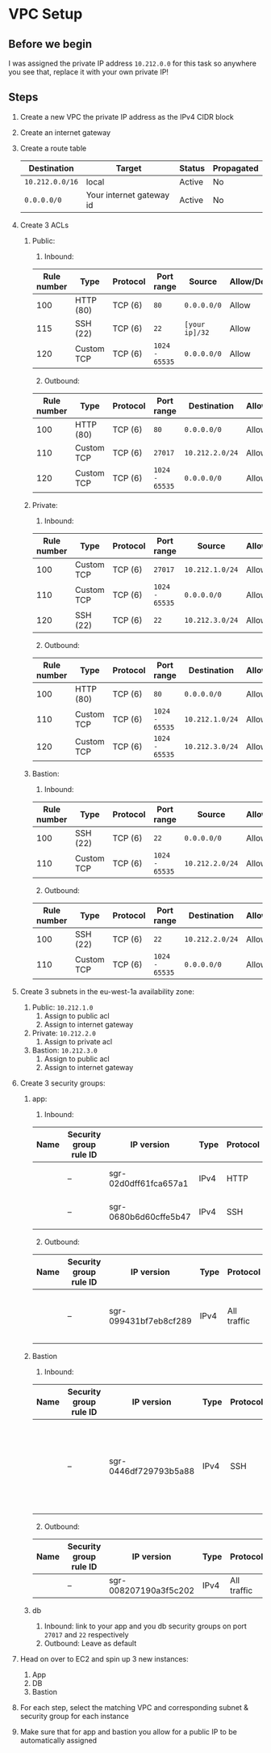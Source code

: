 # VPC Setup
## Before we begin
I was assigned the private IP address `10.212.0.0` for this task so anywhere you see that, replace it with your own private IP!

## Steps

1. Create a new VPC the private IP address as the IPv4 CIDR block
2. Create an internet gateway
3. Create a route table

    |   Destination    |   Target                    |   Status  |   Propagated  |
    |------------------|-----------------------------|-----------|---------------|
    |   `10.212.0.0/16`  |   local                     |   Active  |   No          |
    |   `0.0.0.0/0`      |   Your internet gateway id  |   Active  |   No          |
4. Create 3 ACLs
    1. Public:
        1. Inbound:

        | Rule number | Type       | Protocol | Port range   | Source       | Allow/Deny |
        |-------------|------------|----------|--------------|--------------|------------|
        | 100         | HTTP (80)  | TCP (6)  | `80`           | `0.0.0.0/0`    | Allow      |
        | 115         | SSH (22)   | TCP (6)  | `22`           | `[your ip]/32` | Allow      |
        | 120         | Custom TCP | TCP (6)  | `1024 - 65535` | `0.0.0.0/0`    | Allow      |    
		2. Outbound:
    
        | Rule number | Type       | Protocol | Port range   | Destination   | Allow/Deny |
        |-------------|------------|----------|--------------|---------------|------------|
        | 100         | HTTP (80)  | TCP (6)  | `80`           | `0.0.0.0/0`     | Allow      |
        | 110         | Custom TCP | TCP (6)  | `27017`        | `10.212.2.0/24` | Allow      |
        | 120         | Custom TCP | TCP (6)  | `1024 - 65535` | `0.0.0.0/0`     | Allow      |
    2. Private: 
        1. Inbound:
        
        | Rule number | Type       | Protocol | Port range   | Source        | Allow/Deny |
        |-------------|------------|----------|--------------|---------------|------------|
        | 100         | Custom TCP | TCP (6)  | `27017`        | `10.212.1.0/24` | Allow      |
        | 110         | Custom TCP | TCP (6)  | `1024 - 65535` | `0.0.0.0/0`     | Allow      |
        | 120         | SSH (22)   | TCP (6)  | `22`           | `10.212.3.0/24` | Allow      |
        2. Outbound:
        
        | Rule number | Type       | Protocol | Port range   | Destination   | Allow/Deny |
        |-------------|------------|----------|--------------|---------------|------------|
        | 100         | HTTP (80)  | TCP (6)  | `80`           | `0.0.0.0/0`     | Allow      |
        | 110         | Custom TCP | TCP (6)  | `1024 - 65535` | `10.212.1.0/24` | Allow      |
        | 120         | Custom TCP | TCP (6)  | `1024 - 65535` | `10.212.3.0/24` | Allow      |
    3. Bastion:
        1. Inbound:
        
        | Rule number | Type       | Protocol | Port range   | Source        | Allow/Deny |
        |-------------|------------|----------|--------------|---------------|------------|
        | 100         | SSH (22)   | TCP (6)  | `22`           | `0.0.0.0/0`     | Allow      |
        | 110         | Custom TCP | TCP (6)  | `1024 - 65535` | `10.212.2.0/24` | Allow      |
        2. Outbound:
        
        | Rule number | Type       | Protocol | Port range   | Destination   | Allow/Deny |
        |-------------|------------|----------|--------------|---------------|------------|
        | 100         | SSH (22)   | TCP (6)  | `22`           | `10.212.2.0/24` | Allow      |
        | 110         | Custom TCP | TCP (6)  | `1024 - 65535` | `0.0.0.0/0`     | Allow      |
5. Create 3 subnets in the eu-west-1a availability zone:
    1. Public: `10.212.1.0`
        1. Assign to public acl
        2. Assign to internet gateway
    2. Private: `10.212.2.0`
        1. Assign to private acl
    3. Bastion: `10.212.3.0`
        1. Assign to public acl
        2. Assign to internet gateway
6. Create 3 security groups:
    1. app:
        1. Inbound:

        | Name | Security group rule ID | IP version            | Type | Protocol | Port range | Source | Description |                         |
        |------|------------------------|-----------------------|------|----------|------------|--------|-------------|-------------------------|
        |      | –                      | sgr-02d0dff61fca657a1 | IPv4 | HTTP     | TCP        | `80`     | `0.0.0.0/0`   | Allows users to connect |
        |      | –                      | sgr-0680b6d60cffe5b47 | IPv4 | SSH      | TCP        | `22`     | `[your ip]/32` | Allows us to SSH in     |
        2. Outbound:

        | Name | Security group rule ID | IP version            | Type | Protocol    | Port range | Destination | Description |                                |
        |------|------------------------|-----------------------|------|-------------|------------|-------------|-------------|--------------------------------|
        |      | –                      | sgr-099431bf7eb8cf289 | IPv4 | All traffic | All        | All         | `0.0.0.0/0`   | Allows all traffic leaving the |
    2. Bastion
        1. Inbound:

        | Name | Security group rule ID | IP version            | Type | Protocol | Port range | Source | Description      |                                                                    |
        |------|------------------------|-----------------------|------|----------|------------|--------|------------------|--------------------------------------------------------------------|
        |      | –                      | sgr-0446df729793b5a88 | IPv4 | SSH      | TCP        | `22`     | `[your ip]/32` | We only want the ssh set up since this talks between us and the db |
        2. Outbound:

        | Name | Security group rule ID | IP version            | Type | Protocol    | Port range | Destination | Description |   |
        |------|------------------------|-----------------------|------|-------------|------------|-------------|-------------|---|
        |      | –                      | sgr-008207190a3f5c202 | IPv4 | All traffic | All        | All         | `0.0.0.0/0`   | – |
    3. db
        1. Inbound: link to your app and you db security groups on port `27017` and `22` respectively
        2. Outbound: Leave as default
7. Head on over to EC2 and spin up 3 new instances:
    1. App
    2. DB
    3. Bastion
8. For each step, select the matching VPC and corresponding subnet & security group for each instance
9. Make sure that for app and bastion you allow for a public IP to be automatically assigned

